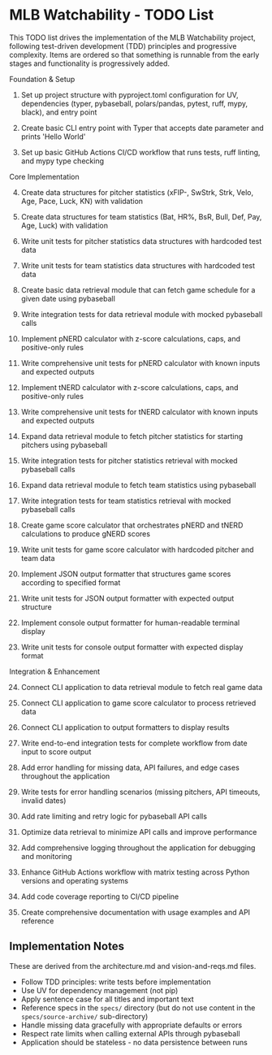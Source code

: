 # MLB Watchability - TODO List

This TODO list drives the implementation of the MLB Watchability project, following test-driven development (TDD) principles and progressive complexity. Items are ordered so that something is runnable from the early stages and functionality is progressively added.

Foundation & Setup

1. Set up project structure with pyproject.toml configuration for UV, dependencies (typer, pybaseball, polars/pandas, pytest, ruff, mypy, black), and entry point

2. Create basic CLI entry point with Typer that accepts date parameter and prints 'Hello World'

3. Set up basic GitHub Actions CI/CD workflow that runs tests, ruff linting, and mypy type checking

Core Implementation

4. Create data structures for pitcher statistics (xFIP-, SwStrk, Strk, Velo, Age, Pace, Luck, KN) with validation

5. Create data structures for team statistics (Bat, HR%, BsR, Bull, Def, Pay, Age, Luck) with validation

6. Write unit tests for pitcher statistics data structures with hardcoded test data

7. Write unit tests for team statistics data structures with hardcoded test data

8. Create basic data retrieval module that can fetch game schedule for a given date using pybaseball

9. Write integration tests for data retrieval module with mocked pybaseball calls

10. Implement pNERD calculator with z-score calculations, caps, and positive-only rules

11. Write comprehensive unit tests for pNERD calculator with known inputs and expected outputs

12. Implement tNERD calculator with z-score calculations, caps, and positive-only rules

13. Write comprehensive unit tests for tNERD calculator with known inputs and expected outputs

14. Expand data retrieval module to fetch pitcher statistics for starting pitchers using pybaseball

15. Write integration tests for pitcher statistics retrieval with mocked pybaseball calls

16. Expand data retrieval module to fetch team statistics using pybaseball

17. Write integration tests for team statistics retrieval with mocked pybaseball calls

18. Create game score calculator that orchestrates pNERD and tNERD calculations to produce gNERD scores

19. Write unit tests for game score calculator with hardcoded pitcher and team data

20. Implement JSON output formatter that structures game scores according to specified format

21. Write unit tests for JSON output formatter with expected output structure

22. Implement console output formatter for human-readable terminal display

23. Write unit tests for console output formatter with expected display format

Integration & Enhancement

24. Connect CLI application to data retrieval module to fetch real game data

25. Connect CLI application to game score calculator to process retrieved data

26. Connect CLI application to output formatters to display results

27. Write end-to-end integration tests for complete workflow from date input to score output

28. Add error handling for missing data, API failures, and edge cases throughout the application

29. Write tests for error handling scenarios (missing pitchers, API timeouts, invalid dates)

30. Add rate limiting and retry logic for pybaseball API calls

31. Optimize data retrieval to minimize API calls and improve performance

32. Add comprehensive logging throughout the application for debugging and monitoring

33. Enhance GitHub Actions workflow with matrix testing across Python versions and operating systems

34. Add code coverage reporting to CI/CD pipeline

35. Create comprehensive documentation with usage examples and API reference

## Implementation Notes

These are derived from the architecture.md and vision-and-reqs.md files.

- Follow TDD principles: write tests before implementation
- Use UV for dependency management (not pip)
- Apply sentence case for all titles and important text
- Reference specs in the `specs/` directory (but do not use content in the `specs/source-archive/` sub-directory)
- Handle missing data gracefully with appropriate defaults or errors
- Respect rate limits when calling external APIs through pybaseball
- Application should be stateless - no data persistence between runs
